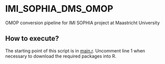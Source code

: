# IMI_SOPHIA_DMS_OMOP
OMOP conversion pipeline for IMI SOPHIA project at Maastricht University

## How to execute?
The starting point of this script is in [main.r](main.r). Uncomment line 1 when necessary to download the required packages into R.
